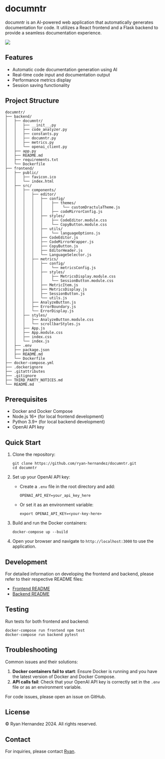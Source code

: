 # documntr

documntr is an AI-powered web application that automatically generates documentation for code. It utilizes a React frontend and a Flask backend to provide a seamless documentation experience.

<image src="example.gif"></image>

## Features

- Automatic code documentation generation using AI
- Real-time code input and documentation output
- Performance metrics display
- Session saving functionality

## Project Structure

```
documntr/
├── backend/
│   ├── documntr/
│   │   ├── __init__.py
│   │   ├── code_analyzer.py
│   │   ├── constants.py
│   │   ├── documntr.py
│   │   ├── metrics.py
│   │   └── openai_client.py
│   ├── app.py
│   ├── README.md
│   ├── requirements.txt
│   └── Dockerfile
├── frontend/
│   ├── public/
│   │   ├── favicon.ico
│   │   └── index.html
│   ├── src/
│   │   ├── components/
│   │   │   ├── editor/
│   │   │   │   ├── config/
│   │   │   │   │    ├── themes/
│   │   │   │   │    │    └── customDractulaTheme.js
│   │   │   │   │    ├── codeMirrorConfig.js
│   │   │   │   ├── styles/
│   │   │   │   │    ├── CodeEditor.module.css
│   │   │   │   │    └── CopyButton.module.css
│   │   │   │   ├── utils/
│   │   │   │   │    └── languageOptions.js
│   │   │   │   ├── CodeEditor.js
│   │   │   │   ├── CodeMirrorWrapper.js
│   │   │   │   ├── CopyButton.js
│   │   │   │   ├── EditorHeader.js
│   │   │   │   └── LanguageSelector.js
│   │   │   ├── metrics/
│   │   │   │   ├── config/
│   │   │   │   │    └── metricsConfig.js
│   │   │   │   ├── styles/
│   │   │   │   │    ├── MetricsDisplay.module.css
│   │   │   │   │    └── SessionButton.module.css
│   │   │   │   ├── MetricItem.js
│   │   │   │   ├── MetricsDisplay.js
│   │   │   │   ├── SessionButton.js
│   │   │   │   └── utils.js
│   │   │   ├── AnalyzeButton.js
│   │   │   ├── ErrorBoundary.js
│   │   │   └── ErrorDisplay.js
│   │   ├── styles/
│   │   │   ├── AnalyzeButton.module.css
│   │   │   └── scrollbarStyles.js
│   │   ├── App.js
│   │   ├── App.module.css
│   │   ├── index.css
│   │   └── index.js
│   ├── .env
│   ├── package.json
│   ├── README.md
│   └── Dockerfile
├── docker-compose.yml
├── .dockerignore
├── .gitattributes
├── .gitignore
├── THIRD_PARTY_NOTICES.md
└── README.md
```

## Prerequisites

- Docker and Docker Compose
- Node.js 16+ (for local frontend development)
- Python 3.9+ (for local backend development)
- OpenAI API key

## Quick Start

1. Clone the repository:
   ```
   git clone https://github.com/ryan-hernandez/documntr.git
   cd documntr
   ```

2. Set up your OpenAI API key:
   - Create a `.env` file in the root directory and add:
     ```
     OPENAI_API_KEY=your_api_key_here
     ```
   - Or set it as an environment variable:
     ```
     export OPENAI_API_KEY=<your-key-here>
     ```

3. Build and run the Docker containers:
   ```
   docker-compose up --build
   ```

4. Open your browser and navigate to `http://localhost:3000` to use the application.

## Development

For detailed information on developing the frontend and backend, please refer to their respective README files:

- [Frontend README](./frontend/README.md)
- [Backend README](./backend/README.md)

## Testing

Run tests for both frontend and backend:

```
docker-compose run frontend npm test
docker-compose run backend pytest
```

## Troubleshooting

Common issues and their solutions:

1. **Docker containers fail to start**: Ensure Docker is running and you have the latest version of Docker and Docker Compose.
2. **API calls fail**: Check that your OpenAI API key is correctly set in the `.env` file or as an environment variable.

For code issues, please open an issue on GitHub.

## License

© Ryan Hernandez 2024. All rights reserved.

## Contact

For inquiries, please contact [Ryan](mailto:ryanmichaelhernandez@gmail.com?subject=[GitHub]%20documntr).
